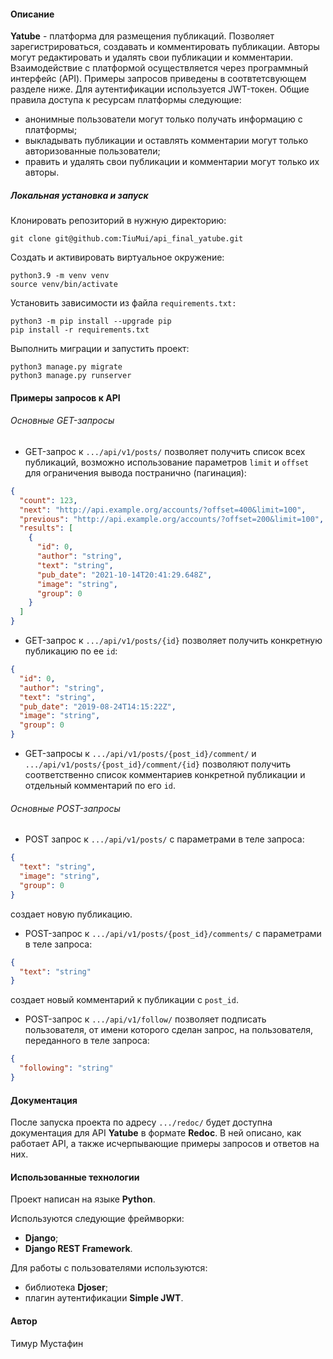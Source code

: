 #### Описание
**Yatube** - платформа для размещения публикаций. Позволяет зарегистрироваться, создавать и комментировать публикации. Авторы могут редактировать и удалять свои публикации и комментарии.
Взаимодействие с платформой осуществляется через программный интерфейс (API). Примеры запросов приведены в соотвтетсвующем разделе ниже.
Для аутентификации используется JWT-токен. Общие правила доступа к ресурсам платформы следующие:
- анонимные пользователи могут только получать информацию с платформы;
- выкладывать публикации и оставлять комментарии могут только авторизованные пользователи;
- править и удалять свои публикации и комментарии могут только их авторы.
##### Локальная установка и запуск
Клонировать репозиторий в нужную директорию:
```shell
git clone git@github.com:TiuMui/api_final_yatube.git
```
Cоздать и активировать виртуальное окружение:
```shell
python3.9 -m venv venv
source venv/bin/activate
```
Установить зависимости из файла `requirements.txt:`
```shell
python3 -m pip install --upgrade pip
pip install -r requirements.txt
```
Выполнить миграции и запустить проект:
```shell
python3 manage.py migrate
python3 manage.py runserver
```
#### Примеры запросов к API
###### Основные GET-запросы
- GET-запрос к `.../api/v1/posts/` позволяет получить список всех публикаций, возможно использование параметров `limit` и `offset` для ограничения вывода постранично (пагинация):
```JSON
{
  "count": 123,
  "next": "http://api.example.org/accounts/?offset=400&limit=100",
  "previous": "http://api.example.org/accounts/?offset=200&limit=100",
  "results": [
    {
      "id": 0,
      "author": "string",
      "text": "string",
      "pub_date": "2021-10-14T20:41:29.648Z",
      "image": "string",
      "group": 0
    }
  ]
}
```
- GET-запрос к `.../api/v1/posts/{id}` позволяет получить конкретную публикацию по ее `id`:
```JSON
{
  "id": 0,
  "author": "string",
  "text": "string",
  "pub_date": "2019-08-24T14:15:22Z",
  "image": "string",
  "group": 0
}
```
- GET-запросы к `.../api/v1/posts/{post_id}/comment/` и `.../api/v1/posts/{post_id}/comment/{id}` позволяют получить соответственно список комментариев конкретной публикации и отдельный комментарий по его `id`.
###### Основные POST-запросы
- POST запрос к `.../api/v1/posts/` с параметрами в теле запроса:
```JSON
{
  "text": "string",
  "image": "string",
  "group": 0
}
```
создает новую публикацию.
- POST-запрос к `.../api/v1/posts/{post_id}/comments/` с параметрами в теле запроса:
```JSON
{
  "text": "string"
}
```
создает новый комментарий к публикации с `post_id`.
- POST-запрос к `.../api/v1/follow/` позволяет подписать пользователя, от имени которого сделан запрос, на пользователя, переданного в теле запроса:
```JSON
{
  "following": "string"
}
```

#### Документация
После запуска проекта по адресу `.../redoc/` будет доступна документация для API **Yatube** в формате **Redoc**. В ней описано, как  работает API, а также исчерпывающие примеры запросов и ответов на них.
#### Использованные технологии
Проект написан на языке **Python**.

Используются следующие фреймворки:
- **Django**;
- **Django REST Framework**.

Для работы с пользователями используются:
- библиотека **Djoser**;
- плагин аутентификации **Simple JWT**.
#### Автор
Тимур Мустафин
